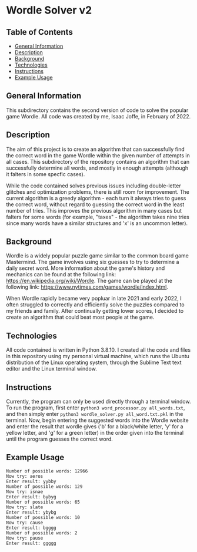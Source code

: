 # Wordle Solver v2

## Table of Contents
* [General Information](#general-information)
* [Description](#description)
* [Background](#background)
* [Technologies](#technologies)
* [Instructions](#instructions)
* [Example Usage](#example-usage)

## General Information
This subdirectory contains the second version of code to solve the popular game Wordle. All code was created by me, Isaac Joffe, in February of 2022.

## Description
The aim of this project is to create an algorithm that can successfully find the correct word in the game Wordle within the given number of attempts in all cases. This subdirectory of the repository contains an algorithm that can successfully determine all words, and mostly in enough attempts (although it falters in some specfic cases).

While the code contained solves previous issues including double-letter glitches and optimization problems, there is still room for improvement. The current algorithm is a greedy algorithm - each turn it always tries to guess the correct word, without regard to guessing the correct word in the least number of tries. This improves the previous algorithm in many cases but falters for some words (for example, "taxes" - the algorithm takes nine tries since many words have a similar structures and 'x' is an uncommon letter).

## Background
Wordle is a widely popular puzzle game similar to the common board game Mastermind. The game involves using six guesses to try to determine a daily secret word. More information about the game's history and mechanics can be found at the following link: https://en.wikipedia.org/wiki/Wordle. The game can be played at the following link: https://www.nytimes.com/games/wordle/index.html.

When Wordle rapidly became very popluar in late 2021 and early 2022, I often struggled to correctly and efficiently solve the puzzles compared to my friends and family. After continually getting lower scores, I decided to create an algorithm that could beat most people at the game.

## Technologies
All code contained is written in Python 3.8.10. I created all the code and files in this repository using my personal virtual machine, which runs the Ubuntu distribution of the Linux operating system, through the Sublime Text text editor and the Linux terminal window.

## Instructions
Currently, the program can only be used directly through a terminal window. To run the program, first enter `python3 word_processor.py all_words.txt`, and then simply enter `python3 wordle_solver.py all_word.txt.pkl` in the terminal. Now, begin entering the suggested words into the Wordle website and enter the result that wordle gives ('b' for a black/white letter, 'y' for a yellow letter, and 'g' for a green letter) in the order given into the terminal until the program guesses the correct word.

## Example Usage
```
Number of possible words: 12966
Now try: aeros
Enter result: yybby
Number of possible words: 129
Now try: isnae
Enter result: bybyg
Number of possible words: 65
Now try: slate
Enter result: ybybg
Number of possible words: 10
Now try: cause
Enter result: bgggg
Number of possible words: 2
Now try: pause
Enter result: ggggg
```
